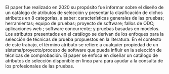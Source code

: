 El paper fue realizado en 2020 su propósito fue informar sobre el diseño de un catálogo de atributos de selección y presentar la clasificación de dichos atributos en 8 categorías, a saber: características generales de las pruebas; herramientas; equipo de pruebas; proyecto de software;  fallos de ODC; aplicaciones web ; software concurrente; y  pruebas basadas en modelos.  Los atributos presentados en el catálogo se derivan de los enfoques para la selección de técnicas de prueba propuestos en la literatura. En el contexto de este trabajo, el término atributo se refiere a cualquier propiedad de un sistema/proyecto/proceso de software que pueda influir en la selección de técnicas de comprobación. El paper se enfoca en diseñar un catálogo de atributos de selección disponible en línea para para ayudar a la consulta de los profesionales de las pruebas. 